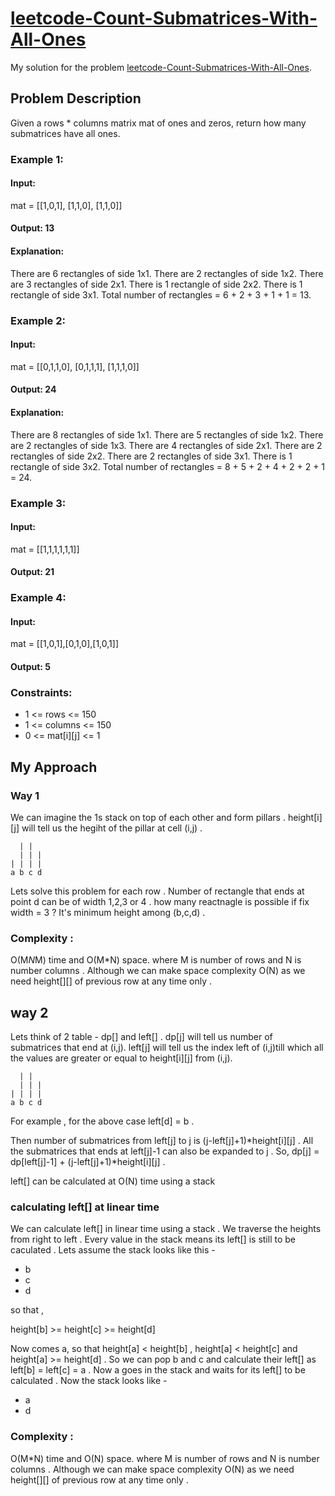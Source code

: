 # [leetcode-Count-Submatrices-With-All-Ones](https://leetcode.com/problems/count-submatrices-with-all-ones/submissions/)
My solution for the problem [leetcode-Count-Submatrices-With-All-Ones](https://leetcode.com/problems/count-submatrices-with-all-ones/submissions/).

## Problem Description 
Given a rows * columns matrix mat of ones and zeros, return how many submatrices have all ones.

### Example 1:

#### Input: 
mat = [[1,0,1],
       [1,1,0],
       [1,1,0]]
#### Output: 13
#### Explanation:
There are 6 rectangles of side 1x1.
There are 2 rectangles of side 1x2.
There are 3 rectangles of side 2x1.
There is 1 rectangle of side 2x2. 
There is 1 rectangle of side 3x1.
Total number of rectangles = 6 + 2 + 3 + 1 + 1 = 13.

### Example 2:
#### Input: 
mat = [[0,1,1,0],
       [0,1,1,1],
       [1,1,1,0]]
#### Output: 24
#### Explanation:
There are 8 rectangles of side 1x1.
There are 5 rectangles of side 1x2.
There are 2 rectangles of side 1x3. 
There are 4 rectangles of side 2x1.
There are 2 rectangles of side 2x2. 
There are 2 rectangles of side 3x1. 
There is 1 rectangle of side 3x2. 
Total number of rectangles = 8 + 5 + 2 + 4 + 2 + 2 + 1 = 24.

### Example 3:
#### Input: 
mat = [[1,1,1,1,1,1]]
#### Output: 21

### Example 4:

#### Input: 
mat = [[1,0,1],[0,1,0],[1,0,1]]
#### Output: 5
 

### Constraints:

- 1 <= rows <= 150
- 1 <= columns <= 150
- 0 <= mat[i][j] <= 1

## My Approach 

### Way 1 
We can imagine the 1s stack on top of each other and form pillars . height[i][j] will tell us the hegiht of the pillar at cell (i,j) . 
```
  | |
  | | |  
| | | |
a b c d 
```
Lets solve this problem for each row . Number of rectangle that ends at point d can be of width 1,2,3 or 4 . 
how many reactnagle is possible if fix width = 3 ? It's minimum height among (b,c,d) . 

### Complexity : 
O(M*N*M) time and O(M*N) space. where M is number of rows and N is number columns . Although we can make space complexity O(N) as we need height[][] of previous row at any time only .

## way 2 

Lets think of 2 table - dp[] and left[] . dp[j] will tell us number of submatrices that end at (i,j). left[j] will tell us the index left of (i,j)till which all the values are greater or equal to height[i][j] from (i,j).

```
  | |
  | | |  
| | | |
a b c d 
```

For example , for the above case left[d] = b .

Then number of submatrices from left[j] to j is (j-left[j]+1)*height[i][j] .
All the submatrices that ends at left[j]-1 can also be expanded to j . 
So, dp[j] = dp[left[j]-1] + (j-left[j]+1)*height[i][j] . 

left[] can be calculated at O(N) time using a stack 

### calculating left[] at linear time 

We can calculate  left[] in linear time using a stack . We traverse the heights from right to left . Every value in the stack means its left[] is still to be caculated . Lets assume the stack looks like this - 

- b 
- c 
- d

so that ,

height[b] >= height[c] >= height[d] 

Now comes a, so that height[a] <  height[b] , height[a] < height[c] and height[a] >= height[d] . So we can pop b and c and calculate their left[] as left[b] = left[c] = a . Now a goes in the stack and waits for its left[] to be calculated . Now the stack looks like - 

- a 
- d 

### Complexity : 
O(M*N) time and O(N) space. where M is number of rows and N is number columns . Although we can make space complexity O(N) as we need height[][] of previous row at any time only .



